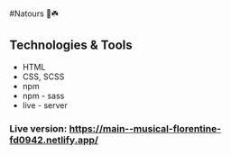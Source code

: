 #Natours 🌻☘️

## Technologies & Tools
- HTML
- CSS, SCSS
- npm
- npm - sass
- live - server

### Live version: https://main--musical-florentine-fd0942.netlify.app/
